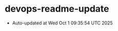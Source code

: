 # devops-readme-update
<!--START_SECTION:activity-->
- Auto-updated at Wed Oct  1 09:35:54 UTC 2025
<!--END_SECTION:activity-->
